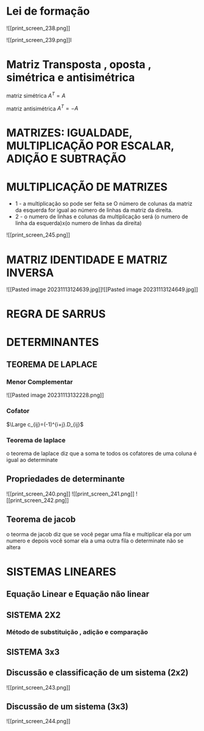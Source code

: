 # Lei de formação

![[print_screen_238.png]]

![[print_screen_239.png]]I
# Matriz Transposta , oposta , simétrica e antisimétrica 

matriz simétrica
$A^{T} = A$

matriz antisimétrica
$A^{T} = -A$

# MATRIZES: IGUALDADE, MULTIPLICAÇÃO POR ESCALAR, ADIÇÃO E SUBTRAÇÃO
# MULTIPLICAÇÃO DE  MATRIZES

- 1 - a multiplicação so pode ser feita se O número de colunas da matriz da esquerda for igual ao número de linhas da matriz da direita.
- 2 - o numero de linhas e colunas da multiplicação será (o numero de linha da esquerda)x(o numero de linhas da direita)

![[print_screen_245.png]]

# MATRIZ IDENTIDADE E MATRIZ INVERSA

![[Pasted image 20231113124639.jpg]]![[Pasted image 20231113124649.jpg]]


# REGRA DE SARRUS
# DETERMINANTES
## TEOREMA DE LAPLACE

### Menor Complementar

![[Pasted image 20231113132228.png]]
### Cofator

$\Large c_{ij}=(-1)^{i+j}.D_{ij}$



### Teorema de laplace

o teorema de laplace  diz que a soma te todos os cofatores de uma coluna é igual ao determinate


## Propriedades de determinante

![[print_screen_240.png]]
![[print_screen_241.png]]
![[print_screen_242.png]]


## Teorema de jacob

o teorma de jacob diz que se você pegar uma fila e multiplicar ela por um numero e depois você somar ela a uma outra fila o determinate não se altera



# SISTEMAS LINEARES

## Equação Linear e Equação não linear
## SISTEMA 2X2

### Método de substituição , adição e comparação






## SISTEMA 3x3

## Discussão e classificação de um sistema (2x2)


![[print_screen_243.png]]




## Discussão de um sistema (3x3)

![[print_screen_244.png]]
